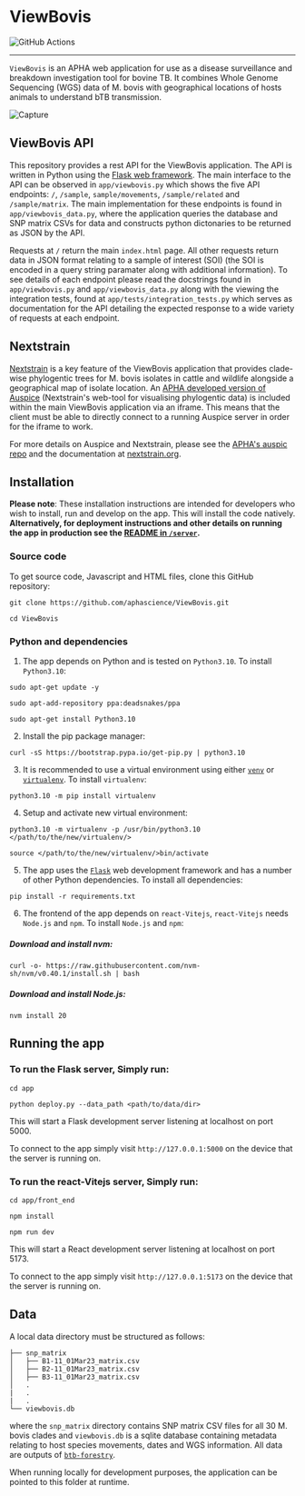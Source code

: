 # ViewBovis

![GitHub Actions](https://github.com/aphascience/ViewBovis/actions/workflows/build_and_test.yml/badge.svg)

---

`ViewBovis` is an APHA web application for use as a disease surveillance and breakdown investigation tool for bovine TB. It combines Whole Genome Sequencing (WGS) data of M. bovis with geographical locations of hosts animals to understand bTB transmission.

![Capture](https://github.com/user-attachments/assets/bbd38dab-0f2d-4a78-8523-561ef1a33d6c)

## ViewBovis API

This repository provides a rest API for the ViewBovis application. The API is written in Python using the [Flask web framework](https://flask.palletsprojects.com/en/3.0.x/). The main interface to the API can be observed in `app/viewbovis.py` which shows the five API endpoints: `/`, `/sample`, `sample/movements`, `/sample/related` and `/sample/matrix`. The main implementation for these endpoints is found in `app/viewbovis_data.py`, where the application queries the database and SNP matrix CSVs for data and constructs python dictonaries to be returned as JSON by the API.

Requests at `/` return the main `index.html` page. All other requests return data in JSON format relating to a sample of interest (SOI) (the SOI is encoded in a query string paramater along with additional information). To see details of each endpoint please read the docstrings found in `app/viewbovis.py` and `app/viewbovis_data.py` along with the viewing the integration tests, found at `app/tests/integration_tests.py` which serves as documentation for the API detailing the expected response to a wide variety of requests at each endpoint. 

## Nextstrain

[Nextstrain](https://nextstrain.org/) is a key feature of the ViewBovis application that provides clade-wise phylogentic trees for M. bovis isolates in cattle and wildlife alongside a geographical map of isolate location. An [APHA developed version of Auspice](https://github.com/APHA-CSU/auspice) (Nextstrain's web-tool for visualising phylogentic data) is included within the main ViewBovis application via an iframe. This means that the client must be able to directly connect to a running Auspice server in order for the iframe to work.

For more details on Auspice and Nextstrain, please see the [APHA's auspic repo](https://github.com/APHA-CSU/auspice) and the documentation at [nextstrain.org](https://nextstrain.org/).

## Installation

**Please note**: These installation instructions are intended for developers who wish to install, run and develop on the app. This will install the code natively. **Alternatively, for deployment instructions and other details on running the app in production see the [README in `/server`](https://github.com/aphascience/ViewBovis/tree/main/server).**

### Source code
To get source code, Javascript and HTML files, clone this GitHub repository:  
```
git clone https://github.com/aphascience/ViewBovis.git
```
```
cd ViewBovis
```

### Python and dependencies

1. The app depends on Python and is tested on `Python3.10`. To install `Python3.10`:

```
sudo apt-get update -y
```
```
sudo apt-add-repository ppa:deadsnakes/ppa
```
```
sudo apt-get install Python3.10
```
2. Install the pip package manager:

```
curl -sS https://bootstrap.pypa.io/get-pip.py | python3.10
```
3. It is recommended to use a virtual environment using either [`venv`](https://docs.python.org/3/library/venv.html) or [`virtualenv`](https://virtualenv.pypa.io/en/stable/installation.html). To install `virtualenv`:

```
python3.10 -m pip install virtualenv
```
4. Setup and activate new virtual environment:
```
python3.10 -m virtualenv -p /usr/bin/python3.10 </path/to/the/new/virtualenv/>
```
```
source </path/to/the/new/virtualenv/>bin/activate
```
5. The app uses the [`Flask`](https://flask.palletsprojects.com/en/2.0.x/) web development framework and has a number of other Python dependencies. To install all dependencies:
```
pip install -r requirements.txt
```
6. The frontend of the app depends on `react-Vitejs`, `react-Vitejs` needs `Node.js` and `npm`. To install `Node.js` and `npm`:
##### Download and install nvm:
```
curl -o- https://raw.githubusercontent.com/nvm-sh/nvm/v0.40.1/install.sh | bash
```

##### Download and install Node.js:
```
nvm install 20
```

## Running the app

### To run the Flask server, Simply run:

```
cd app
```
```
python deploy.py --data_path <path/to/data/dir>
```
This will start a Flask development server listening at localhost on port 5000. 

To connect to the app simply visit `http://127.0.0.1:5000` on the device that the server is running on.

### To run the react-Vitejs server, Simply run:
```
cd app/front_end
```
```
npm install
```
```
npm run dev
```
This will start a React development server listening at localhost on port 5173. 

To connect to the app simply visit `http://127.0.0.1:5173` on the device that the server is running on.
## <a name="data"></a> Data

A local data directory must be structured as follows:

```
├── snp_matrix
│   ├── B1-11_01Mar23_matrix.csv
│   ├── B2-11_01Mar23_matrix.csv
│   ├── B3-11_01Mar23_matrix.csv
│   .
|   .
|   .
└── viewbovis.db
```

where the `snp_matrix` directory contains SNP matrix CSV files for all 30 M. bovis clades and `viewbovis.db` is a sqlite database containing metadata relating to host species movements, dates and WGS information. All data are outputs of [`btb-forestry`](https://github.com/APHA-CSU/btb-forestry). 

When running locally for development purposes, the application can be pointed to this folder at runtime.
